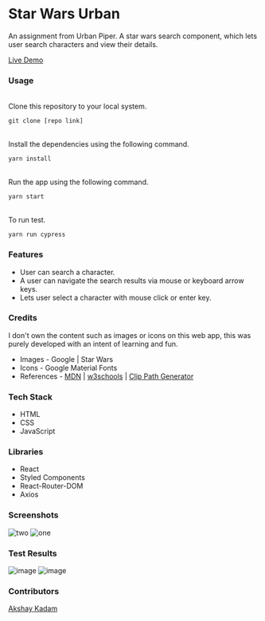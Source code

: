 # Star Wars Urban

An assignment from Urban Piper.
A star wars search component, which lets user search characters and view their details.

[Live Demo](https://urban-piper-starwars.vercel.app/)

### Usage

<br>
Clone this repository to your local system.

```
git clone [repo link]
```

<br>
Install the dependencies using the following command.

```
yarn install
```

<br>
Run the app using the following command.

```
yarn start
```

<br>
To run test.

```
yarn run cypress
```

### Features

- User can search a character.
- A user can navigate the search results via mouse or keyboard arrow keys.
- Lets user select a character with mouse click or enter key.

### Credits

I don't own the content such as images or icons on this web app, this was purely developed with an intent of learning and fun.

- Images - Google | Star Wars
- Icons - Google Material Fonts
- References - [MDN](https://developer.mozilla.org/en-US/) | [w3schools](https://www.w3schools.com/) | [Clip Path Generator](https://bennettfeely.com/clippy/)

### Tech Stack

- HTML
- CSS
- JavaScript

### Libraries

- React
- Styled Components
- React-Router-DOM
- Axios

### Screenshots

![two](https://user-images.githubusercontent.com/39058941/120072925-b8f9f500-c0b3-11eb-86e4-6a09ae24430c.png)
![one](https://user-images.githubusercontent.com/39058941/120072914-b1d2e700-c0b3-11eb-99db-3401f61279a0.png)

### Test Results

![image](https://user-images.githubusercontent.com/39058941/120082334-fd9b8580-c0df-11eb-812b-70f091736baf.png)
![image](https://user-images.githubusercontent.com/39058941/120082345-0ee49200-c0e0-11eb-85d1-77c139547831.png)
 


### Contributors

[Akshay Kadam](https://akshaykadam.tech/)
